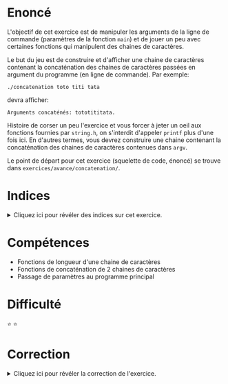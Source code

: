 # Enoncé

L'objectif de cet exercice est de manipuler les arguments de la ligne
de commande (paramètres de la fonction `main`) et de jouer un peu avec
certaines fonctions qui manipulent des chaines de caractères.

Le but du jeu est de construire et d'afficher une chaine de caractères
contenant la concaténation des chaines de caractères passées en
argument du programme (en ligne de commande). Par exemple:

```
./concatenation toto titi tata
```

devra afficher:

```
Arguments concaténés: tototititata.
```

Histoire de corser un peu l'exercice et vous forcer à jeter un oeil
aux fonctions fournies par `string.h`, on s'interdit d'appeler
`printf` plus d'une fois ici. En d'autres termes, vous devrez
construire une chaine contenant la concaténation des chaines de
caractères contenues dans `argv`.

Le point de départ pour cet exercice (squelette de code, énoncé) se
trouve dans `exercices/avance/concatenation/`.

# Indices

<details>
<summary>Cliquez ici pour révéler des indices sur cet exercice.</summary>
<br>

* Récupérer les arguments de la ligne de commande: section 4.12.13 du
  poly, page 78
* Concaténer des chaines de caractères: `man strcat`
* Calculer la taille d'une chaine: `man strlen`

</details>

# Compétences

* Fonctions de longueur d'une chaine de caractères
* Fonctions de concaténation de 2 chaines de caractères
* Passage de paramètres au programme principal

# Difficulté

:star: :star:
# Correction

<details>
<summary>Cliquez ici pour révéler la correction de l'exercice.</summary>
#### Corrigé du fichier Makefile

```make
CC=clang
CFLAGS=-std=c99 -Wall -Wextra -g

all: concatenation

.PHONY: clean
clean:
	rm -f *~ *.o concatenation

```

#### Corrigé du fichier concatenation.c

```c
#include <stdlib.h>
#include <stdio.h>
#include <string.h>

int main(int argc, char **argv)
{
    size_t taille_chaine = 0;
    for (int i = 1; i < argc; i++) {
        /* On calcule la taille de la chaine qui contiendra la
         * concaténation des arguments en appelant strlen, qui
         * renvoie la longueur de la chaine passée en paramètres,
         * sur chaque argument stocké dans le tableau argv. L'indice
         * 0 de ce tableau étant réservé au nom du programme
         * (./concatenation), on démarre la boucle à 1. */
        taille_chaine += strlen(argv[i]);
    }

    /* taille_chaine vaut 0 si l'utilisateur exécute le
     * programme sans argument. */
    if (taille_chaine > 0) {
        /* On réserve une place pour le caractère spécial qui marque
         * la fin d'une chaine de caractère (\0), qui n'est pas
         * comptabilisé par strlen. */
        char chaine[taille_chaine + 1];
        /* la fonction memset permet d'initialiser une zone mémoire en
         * définissant sa taille en octets et la valeur intiale désirée. */
        memset(chaine,0,taille_chaine + 1);
        for (int i = 1; i < argc; i++) {
            /* On concatène l'argument i à la suite des arguments
             * 1..i-1 déjà concaténés dans chaine. */
            strcat(chaine, argv[i]);
        }
        /* Et... tada! */
        printf("Arguments concaténés: %s.\n", chaine);
    }

    return EXIT_SUCCESS;
}

```


</details>

